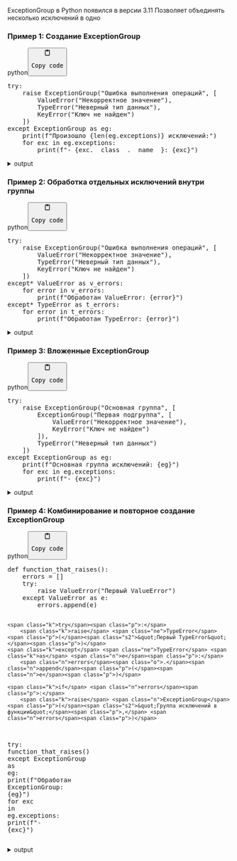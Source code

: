 <p>ExceptionGroup в Python появился в версии 3.11
Позволяет объединять несколько исключений в одно</p>
<h3>Пример 1: Создание ExceptionGroup</h3>
<div class="code-element"><div class="lang-line"><text>python</text><button class="copy-code-button" onclick="copyCode(this)"><svg style="width: 1.2em;height: 1.2em;" aria-hidden="true" xmlns="http://www.w3.org/2000/svg" fill="none" viewBox="0 0 24 24"><path stroke="currentColor" stroke-linecap="round" stroke-linejoin="round" stroke-width="2" d="M15 4h3a1 1 0 0 1 1 1v15a1 1 0 0 1-1 1H6a1 1 0 0 1-1-1V5a1 1 0 0 1 1-1h3m0 3h6m-5-4v4h4V3h-4Z"/></svg><pre>Copy code</pre></button></div><div class="code"><div class="highlight"><pre><span></span><span class="k">try</span><span class="p">:</span>
    <span class="k">raise</span> <span class="n">ExceptionGroup</span><span class="p">(</span><span class="s2">&quot;Ошибка выполнения операций&quot;</span><span class="p">,</span> <span class="p">[</span>
        <span class="ne">ValueError</span><span class="p">(</span><span class="s2">&quot;Некорректное значение&quot;</span><span class="p">),</span>
        <span class="ne">TypeError</span><span class="p">(</span><span class="s2">&quot;Неверный тип данных&quot;</span><span class="p">),</span>
        <span class="ne">KeyError</span><span class="p">(</span><span class="s2">&quot;Ключ не найден&quot;</span><span class="p">)</span>
    <span class="p">])</span>
<span class="k">except</span> <span class="n">ExceptionGroup</span> <span class="k">as</span> <span class="n">eg</span><span class="p">:</span>
    <span class="nb">print</span><span class="p">(</span><span class="sa">f</span><span class="s2">&quot;Произошло </span><span class="si">{</span><span class="nb">len</span><span class="p">(</span><span class="n">eg</span><span class="o">.</span><span class="n">exceptions</span><span class="p">)</span><span class="si">}</span><span class="s2"> исключений:&quot;</span><span class="p">)</span>
    <span class="k">for</span> <span class="n">exc</span> <span class="ow">in</span> <span class="n">eg</span><span class="o">.</span><span class="n">exceptions</span><span class="p">:</span>
        <span class="nb">print</span><span class="p">(</span><span class="sa">f</span><span class="s2">&quot;- </span><span class="si">{</span><span class="n">exc</span><span class="o">.</span><span class="vm">__class__</span><span class="o">.</span><span class="vm">__name__</span><span class="si">}</span><span class="s2">: </span><span class="si">{</span><span class="n">exc</span><span class="si">}</span><span class="s2">&quot;</span><span class="p">)</span>
</pre></div></div></div>

<details>
<summary>output</summary>

<div class="code-element"><div class="lang-line"><text>text</text><button class="copy-code-button" onclick="copyCode(this)"><svg style="width: 1.2em;height: 1.2em;" aria-hidden="true" xmlns="http://www.w3.org/2000/svg" fill="none" viewBox="0 0 24 24"><path stroke="currentColor" stroke-linecap="round" stroke-linejoin="round" stroke-width="2" d="M15 4h3a1 1 0 0 1 1 1v15a1 1 0 0 1-1 1H6a1 1 0 0 1-1-1V5a1 1 0 0 1 1-1h3m0 3h6m-5-4v4h4V3h-4Z"/></svg><pre>Copy code</pre></button></div><div class="code"><div class="highlight"><pre><span></span>Произошло 3 исключений:
- ValueError: Некорректное значение
- TypeError: Неверный тип данных
- KeyError: &#39;Ключ не найден&#39;
</pre></div></div></div>

</details>

<h3>Пример 2: Обработка отдельных исключений внутри группы</h3>
<div class="code-element"><div class="lang-line"><text>python</text><button class="copy-code-button" onclick="copyCode(this)"><svg style="width: 1.2em;height: 1.2em;" aria-hidden="true" xmlns="http://www.w3.org/2000/svg" fill="none" viewBox="0 0 24 24"><path stroke="currentColor" stroke-linecap="round" stroke-linejoin="round" stroke-width="2" d="M15 4h3a1 1 0 0 1 1 1v15a1 1 0 0 1-1 1H6a1 1 0 0 1-1-1V5a1 1 0 0 1 1-1h3m0 3h6m-5-4v4h4V3h-4Z"/></svg><pre>Copy code</pre></button></div><div class="code"><div class="highlight"><pre><span></span><span class="k">try</span><span class="p">:</span>
    <span class="k">raise</span> <span class="n">ExceptionGroup</span><span class="p">(</span><span class="s2">&quot;Ошибка выполнения операций&quot;</span><span class="p">,</span> <span class="p">[</span>
        <span class="ne">ValueError</span><span class="p">(</span><span class="s2">&quot;Некорректное значение&quot;</span><span class="p">),</span>
        <span class="ne">TypeError</span><span class="p">(</span><span class="s2">&quot;Неверный тип данных&quot;</span><span class="p">),</span>
        <span class="ne">KeyError</span><span class="p">(</span><span class="s2">&quot;Ключ не найден&quot;</span><span class="p">)</span>
    <span class="p">])</span>
<span class="k">except</span><span class="o">*</span> <span class="ne">ValueError</span> <span class="k">as</span> <span class="n">v_errors</span><span class="p">:</span>
    <span class="k">for</span> <span class="n">error</span> <span class="ow">in</span> <span class="n">v_errors</span><span class="p">:</span>
        <span class="nb">print</span><span class="p">(</span><span class="sa">f</span><span class="s2">&quot;Обработан ValueError: </span><span class="si">{</span><span class="n">error</span><span class="si">}</span><span class="s2">&quot;</span><span class="p">)</span>
<span class="k">except</span><span class="o">*</span> <span class="ne">TypeError</span> <span class="k">as</span> <span class="n">t_errors</span><span class="p">:</span>
    <span class="k">for</span> <span class="n">error</span> <span class="ow">in</span> <span class="n">t_errors</span><span class="p">:</span>
        <span class="nb">print</span><span class="p">(</span><span class="sa">f</span><span class="s2">&quot;Обработан TypeError: </span><span class="si">{</span><span class="n">error</span><span class="si">}</span><span class="s2">&quot;</span><span class="p">)</span>
</pre></div></div></div>

<details>
<summary>output</summary>

<div class="code-element"><div class="lang-line"><text>text</text><button class="copy-code-button" onclick="copyCode(this)"><svg style="width: 1.2em;height: 1.2em;" aria-hidden="true" xmlns="http://www.w3.org/2000/svg" fill="none" viewBox="0 0 24 24"><path stroke="currentColor" stroke-linecap="round" stroke-linejoin="round" stroke-width="2" d="M15 4h3a1 1 0 0 1 1 1v15a1 1 0 0 1-1 1H6a1 1 0 0 1-1-1V5a1 1 0 0 1 1-1h3m0 3h6m-5-4v4h4V3h-4Z"/></svg><pre>Copy code</pre></button></div><div class="code"><div class="highlight"><pre><span></span>| ExceptionGroup:  (3 sub-exceptions)
  +-+---------------- 1 ----------------
    | Exception Group Traceback (most recent call last):
    |   File &quot;&lt;stdin&gt;&quot;, line 2, in &lt;module&gt;
    | ExceptionGroup: Ошибка выполнения операций (1 sub-exception)
    +-+---------------- 1 ----------------
      | ValueError: Некорректное значение
      +------------------------------------
    |
    | During handling of the above exception, another exception occurred:
    |
    | Traceback (most recent call last):
    |   File &quot;&lt;stdin&gt;&quot;, line 8, in &lt;module&gt;
    | TypeError: &#39;ExceptionGroup&#39; object is not iterable
    +---------------- 2 ----------------
    | Exception Group Traceback (most recent call last):
    |   File &quot;&lt;stdin&gt;&quot;, line 2, in &lt;module&gt;
    | ExceptionGroup: Ошибка выполнения операций (1 sub-exception)
    +-+---------------- 1 ----------------
      | TypeError: Неверный тип данных
      +------------------------------------
    |
    | During handling of the above exception, another exception occurred:
    |
    | Traceback (most recent call last):
    |   File &quot;&lt;stdin&gt;&quot;, line 11, in &lt;module&gt;
    | TypeError: &#39;ExceptionGroup&#39; object is not iterable
    +---------------- 3 ----------------
    | Exception Group Traceback (most recent call last):
    |   File &quot;&lt;stdin&gt;&quot;, line 2, in &lt;module&gt;
    | ExceptionGroup: Ошибка выполнения операций (1 sub-exception)
    +-+---------------- 1 ----------------
      | KeyError: &#39;Ключ не найден&#39;
      +------------------------------------
</pre></div></div></div>

</details>

<h3>Пример 3: Вложенные ExceptionGroup</h3>
<div class="code-element"><div class="lang-line"><text>python</text><button class="copy-code-button" onclick="copyCode(this)"><svg style="width: 1.2em;height: 1.2em;" aria-hidden="true" xmlns="http://www.w3.org/2000/svg" fill="none" viewBox="0 0 24 24"><path stroke="currentColor" stroke-linecap="round" stroke-linejoin="round" stroke-width="2" d="M15 4h3a1 1 0 0 1 1 1v15a1 1 0 0 1-1 1H6a1 1 0 0 1-1-1V5a1 1 0 0 1 1-1h3m0 3h6m-5-4v4h4V3h-4Z"/></svg><pre>Copy code</pre></button></div><div class="code"><div class="highlight"><pre><span></span><span class="k">try</span><span class="p">:</span>
    <span class="k">raise</span> <span class="n">ExceptionGroup</span><span class="p">(</span><span class="s2">&quot;Основная группа&quot;</span><span class="p">,</span> <span class="p">[</span>
        <span class="n">ExceptionGroup</span><span class="p">(</span><span class="s2">&quot;Первая подгруппа&quot;</span><span class="p">,</span> <span class="p">[</span>
            <span class="ne">ValueError</span><span class="p">(</span><span class="s2">&quot;Некорректное значение&quot;</span><span class="p">),</span>
            <span class="ne">KeyError</span><span class="p">(</span><span class="s2">&quot;Ключ не найден&quot;</span><span class="p">)</span>
        <span class="p">]),</span>
        <span class="ne">TypeError</span><span class="p">(</span><span class="s2">&quot;Неверный тип данных&quot;</span><span class="p">)</span>
    <span class="p">])</span>
<span class="k">except</span> <span class="n">ExceptionGroup</span> <span class="k">as</span> <span class="n">eg</span><span class="p">:</span>
    <span class="nb">print</span><span class="p">(</span><span class="sa">f</span><span class="s2">&quot;Основная группа исключений: </span><span class="si">{</span><span class="n">eg</span><span class="si">}</span><span class="s2">&quot;</span><span class="p">)</span>
    <span class="k">for</span> <span class="n">exc</span> <span class="ow">in</span> <span class="n">eg</span><span class="o">.</span><span class="n">exceptions</span><span class="p">:</span>
        <span class="nb">print</span><span class="p">(</span><span class="sa">f</span><span class="s2">&quot;- </span><span class="si">{</span><span class="n">exc</span><span class="si">}</span><span class="s2">&quot;</span><span class="p">)</span>
</pre></div></div></div>

<details>
<summary>output</summary>

<div class="code-element"><div class="lang-line"><text>text</text><button class="copy-code-button" onclick="copyCode(this)"><svg style="width: 1.2em;height: 1.2em;" aria-hidden="true" xmlns="http://www.w3.org/2000/svg" fill="none" viewBox="0 0 24 24"><path stroke="currentColor" stroke-linecap="round" stroke-linejoin="round" stroke-width="2" d="M15 4h3a1 1 0 0 1 1 1v15a1 1 0 0 1-1 1H6a1 1 0 0 1-1-1V5a1 1 0 0 1 1-1h3m0 3h6m-5-4v4h4V3h-4Z"/></svg><pre>Copy code</pre></button></div><div class="code"><div class="highlight"><pre><span></span>Основная группа исключений: Основная группа (2 sub-exceptions)
- Первая подгруппа (2 sub-exceptions)
- Неверный тип данных
</pre></div></div></div>

</details>

<h3>Пример 4: Комбинирование и повторное создание ExceptionGroup</h3>
<div class="code-element"><div class="lang-line"><text>python</text><button class="copy-code-button" onclick="copyCode(this)"><svg style="width: 1.2em;height: 1.2em;" aria-hidden="true" xmlns="http://www.w3.org/2000/svg" fill="none" viewBox="0 0 24 24"><path stroke="currentColor" stroke-linecap="round" stroke-linejoin="round" stroke-width="2" d="M15 4h3a1 1 0 0 1 1 1v15a1 1 0 0 1-1 1H6a1 1 0 0 1-1-1V5a1 1 0 0 1 1-1h3m0 3h6m-5-4v4h4V3h-4Z"/></svg><pre>Copy code</pre></button></div><div class="code"><div class="highlight"><pre><span></span><span class="k">def</span> <span class="nf">function_that_raises</span><span class="p">():</span>
    <span class="n">errors</span> <span class="o">=</span> <span class="p">[]</span>
    <span class="k">try</span><span class="p">:</span>
        <span class="k">raise</span> <span class="ne">ValueError</span><span class="p">(</span><span class="s2">&quot;Первый ValueError&quot;</span><span class="p">)</span>
    <span class="k">except</span> <span class="ne">ValueError</span> <span class="k">as</span> <span class="n">e</span><span class="p">:</span>
        <span class="n">errors</span><span class="o">.</span><span class="n">append</span><span class="p">(</span><span class="n">e</span><span class="p">)</span>

    <span class="k">try</span><span class="p">:</span>
        <span class="k">raise</span> <span class="ne">TypeError</span><span class="p">(</span><span class="s2">&quot;Первый TypeError&quot;</span><span class="p">)</span>
    <span class="k">except</span> <span class="ne">TypeError</span> <span class="k">as</span> <span class="n">e</span><span class="p">:</span>
        <span class="n">errors</span><span class="o">.</span><span class="n">append</span><span class="p">(</span><span class="n">e</span><span class="p">)</span>

    <span class="k">if</span> <span class="n">errors</span><span class="p">:</span>
        <span class="k">raise</span> <span class="n">ExceptionGroup</span><span class="p">(</span><span class="s2">&quot;Группа исключений в функции&quot;</span><span class="p">,</span> <span class="n">errors</span><span class="p">)</span>

<span class="k">try</span><span class="p">:</span>
    <span class="n">function_that_raises</span><span class="p">()</span>
<span class="k">except</span> <span class="n">ExceptionGroup</span> <span class="k">as</span> <span class="n">eg</span><span class="p">:</span>
    <span class="nb">print</span><span class="p">(</span><span class="sa">f</span><span class="s2">&quot;Обработан ExceptionGroup: </span><span class="si">{</span><span class="n">eg</span><span class="si">}</span><span class="s2">&quot;</span><span class="p">)</span>
    <span class="k">for</span> <span class="n">exc</span> <span class="ow">in</span> <span class="n">eg</span><span class="o">.</span><span class="n">exceptions</span><span class="p">:</span>
        <span class="nb">print</span><span class="p">(</span><span class="sa">f</span><span class="s2">&quot;- </span><span class="si">{</span><span class="n">exc</span><span class="si">}</span><span class="s2">&quot;</span><span class="p">)</span>
</pre></div></div></div>
<details>
<summary>output</summary>

<div class="code-element"><div class="lang-line"><text>text</text><button class="copy-code-button" onclick="copyCode(this)"><svg style="width: 1.2em;height: 1.2em;" aria-hidden="true" xmlns="http://www.w3.org/2000/svg" fill="none" viewBox="0 0 24 24"><path stroke="currentColor" stroke-linecap="round" stroke-linejoin="round" stroke-width="2" d="M15 4h3a1 1 0 0 1 1 1v15a1 1 0 0 1-1 1H6a1 1 0 0 1-1-1V5a1 1 0 0 1 1-1h3m0 3h6m-5-4v4h4V3h-4Z"/></svg><pre>Copy code</pre></button></div><div class="code"><div class="highlight"><pre><span></span>Обработан ExceptionGroup: Группа исключений в функции (2 sub-exceptions)
- Первый ValueError
- Первый TypeError
</pre></div></div></div>

</details>